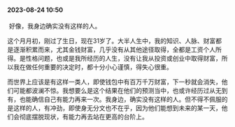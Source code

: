 #### 2023-08-24 10:50

​		好像，我身边确实没有这样的人。

​		这个月月初，刚过了生日，现在31岁了。大半人生中，我的知识、人脉、财富都是逐渐积累而来，尤其金钱财富，几乎没有从其他途径取得，全都是工资个人所得。是性格问题，也或是我所经历的人生，没有让我从投资或创业中取得财富，所以我在做任何重要的决定时，都十分小心谨慎，得失心很重。

​		而世界上应该是有这样一类人，即使钱包中有百万千万财富，下一秒就会消失，他们可能都波澜不惊。我想要么是这个结果在他们的预测当中，也或许经历过从无到有，也能确信自己有能力再来一次。我身边，确实没有这样的人。但不得不佩服的是这样的人，有冲劲，即使身无分文也不在乎，因为他们能想到未来的某一天，他们会彻底摆脱现状，有能力再去站在更高的台阶上。

